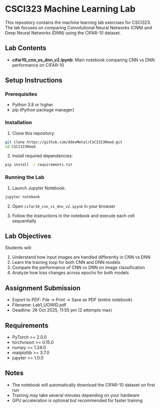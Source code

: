 # CSCI323 Machine Learning Lab

This repository contains the machine learning lab exercises for CSCI323. The lab focuses on comparing Convolutional Neural Networks (CNN) and Deep Neural Networks (DNN) using the CIFAR-10 dataset.

## Lab Contents

- **cifar10_cnn_vs_dnn_v2.ipynb**: Main notebook comparing CNN vs DNN performance on CIFAR-10

## Setup Instructions

### Prerequisites

- Python 3.8 or higher
- pip (Python package manager)

### Installation

1. Clone this repository:
```bash
git clone https://github.com/ddevMetal/CSCI323Rmod.git
cd CSCI323Rmod
```

2. Install required dependencies:
```bash
pip install -r requirements.txt
```

### Running the Lab

1. Launch Jupyter Notebook:
```bash
jupyter notebook
```

2. Open `cifar10_cnn_vs_dnn_v2.ipynb` in your browser

3. Follow the instructions in the notebook and execute each cell sequentially

## Lab Objectives

Students will:
1. Understand how input images are handled differently in CNN vs DNN
2. Learn the training loop for both CNN and DNN models
3. Compare the performance of CNN vs DNN on image classification
4. Analyze how loss changes across epochs for both models

## Assignment Submission

- Export to PDF: File → Print → Save as PDF (entire notebook)
- Filename: Lab1_UOWID.pdf
- Deadline: 26 Oct 2025, 11:55 pm (2 attempts max)

## Requirements

- PyTorch >= 2.0.0
- torchvision >= 0.15.0
- numpy >= 1.24.0
- matplotlib >= 3.7.0
- jupyter >= 1.0.0

## Notes

- The notebook will automatically download the CIFAR-10 dataset on first run
- Training may take several minutes depending on your hardware
- GPU acceleration is optional but recommended for faster training